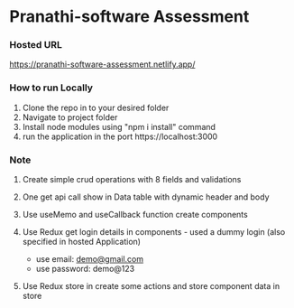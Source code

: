 # Pranathi-software Assessment

### Hosted URL
https://pranathi-software-assessment.netlify.app/

### How to run Locally
1. Clone the repo in to your desired folder
2. Navigate to project folder
3. Install node modules using "npm i install" command
4. run the application in the port https://localhost:3000

### Note
1. Create simple crud operations with 8 fields and validations
2. One get api call show in Data table with dynamic header and body
3. Use useMemo and useCallback function create components
4. Use Redux get login details in components - used a dummy login (also specified in hosted Application) <br >

    - use email: demo@gmail.com <br >
    - use password: demo@123     <br >
6. Use Redux store in create some actions and store component data in store
